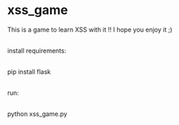 # xss_game

This is a game to learn XSS with it !! I hope you enjoy it ;)


<br>install requirements:

<br>pip install flask

<br>run:

<br>python xss_game.py
